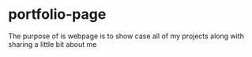 # portfolio-page
The purpose of is webpage is to show case all of my projects along with sharing a little bit about me
